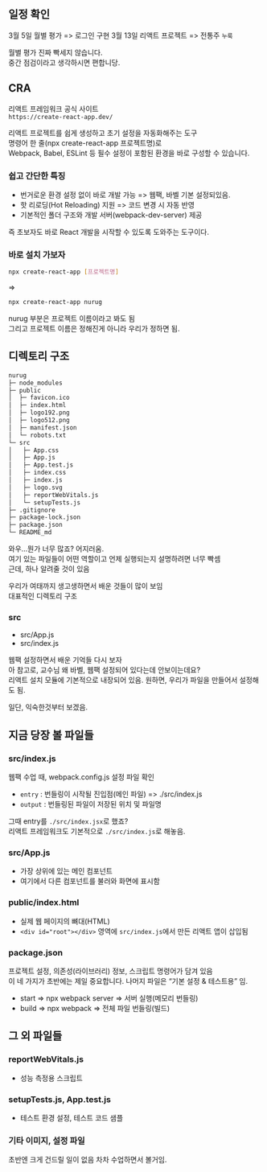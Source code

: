 ## 일정 확인

3월 5일 월별 평가 => 로그인 구현
3월 13일 리액트 프로젝트 => 전통주 `누룩`

월별 평가 진짜 빡세지 않습니다.  
중간 점검이라고 생각하시면 편합니당.  

## CRA

리액트 프레임워크 공식 사이트  
`https://create-react-app.dev/`

리액트 프로젝트를 쉽게 생성하고 초기 설정을 자동화해주는 도구  
명령어 한 줄(npx create-react-app 프로젝트명)로  
Webpack, Babel, ESLint 등 필수 설정이 포함된 환경을 바로 구성할 수 있습니다.

### 쉽고 간단한 특징

- 번거로운 환경 설정 없이 바로 개발 가능 => 웹팩, 바벨 기본 설정되있음.
- 핫 리로딩(Hot Reloading) 지원 => 코드 변경 시 자동 반영
- 기본적인 폴더 구조와 개발 서버(webpack-dev-server) 제공

즉 초보자도 바로 React 개발을 시작할 수 있도록 도와주는 도구이다.  

### 바로 설치 가보자

```sh
npx create-react-app [프로젝트명]
```

=>

```sh
npx create-react-app nurug
```

nurug 부분은 프로젝트 이름이라고 봐도 됨  
그리고 프로젝트 이름은 정해진게 아니라 우리가 정하면 됨.  

## 디렉토리 구조

```sh
nurug
├─ node_modules
├─ public
│  ├─ favicon.ico
│  ├─ index.html
│  ├─ logo192.png
│  ├─ logo512.png
│  ├─ manifest.json
│  └─ robots.txt
└─ src
│   ├─ App.css
│   ├─ App.js
│   ├─ App.test.js
│   ├─ index.css
│   ├─ index.js
│   ├─ logo.svg
│   ├─ reportWebVitals.js
│   └─ setupTests.js
├─ .gitignore
├─ package-lock.json
├─ package.json
└─ README_md
```

와우...뭔가 너무 많죠? 어지러움.  
여기 있는 파일들이 어떤 역할이고 언제 실행되는지 설명하려면 너무 빡셈  
근데, 하나 알려줄 것이 있음

우리가 여태까지 생고생하면서 배운 것들이 많이 보임  
대표적인 디렉토리 구조  

### src

- src/App.js
- src/index.js

웹팩 설정하면서 배운 기억들 다시 보자  
아 참고로, 교수님 왜 바벨, 웹팩 설정되어 있다는데 안보이는데요?  
리액트 설치 모듈에 기본적으로 내장되어 있음.
원하면, 우리가 파일을 만들어서 설정해도 됨. 

일단, 익숙한것부터 보겠음.

## 지금 당장 볼 파일들

### src/index.js

웹팩 수업 때, webpack.config.js 설정 파일 확인

- `entry` : 번들링이 시작될 진입점(메인 파일) => ./src/index.js
- `output` : 번들링된 파일이 저장된 위치 및 파일명

그때 entry를 `./src/index.jsx`로 했죠?  
리액트 프레임워크도 기본적으로 `./src/index.js`로 해놓음.  

### src/App.js

- 가장 상위에 있는 메인 컴포넌트
- 여기에서 다른 컴포넌트를 불러와 화면에 표시함

### public/index.html

- 실제 웹 페이지의 뼈대(HTML)
- `<div id="root"></div>` 영역에 `src/index.js`에서 만든 리액트 앱이 삽입됨

### package.json

프로젝트 설정, 의존성(라이브러리) 정보, 스크립트 명령어가 담겨 있음  
이 네 가지가 초반에는 제일 중요합니다. 나머지 파일은 “기본 설정 & 테스트용” 임. 

- start => npx webpack server => 서버 실행(메모리 번들링)
- build => npx webpack => 전체 파일 번들링(빌드)

## 그 외 파일들

### reportWebVitals.js

- 성능 측정용 스크립트

### setupTests.js, App.test.js

- 테스트 환경 설정, 테스트 코드 샘플

### 기타 이미지, 설정 파일

초반엔 크게 건드릴 일이 없음
차차 수업하면서 볼거임.  

